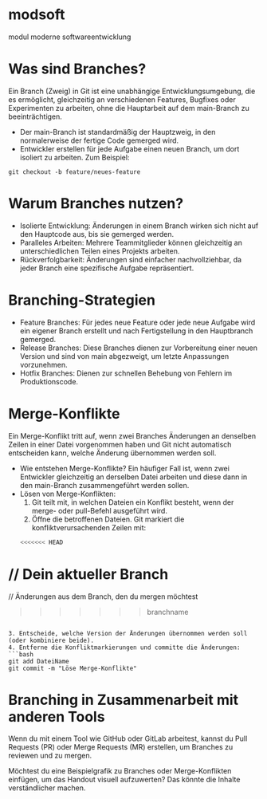 # modsoft
modul moderne softwareentwicklung

# Was sind Branches?
Ein Branch (Zweig) in Git ist eine unabhängige Entwicklungsumgebung, die es ermöglicht, gleichzeitig an verschiedenen Features, Bugfixes oder Experimenten zu arbeiten, ohne die Hauptarbeit auf dem main-Branch zu beeinträchtigen.

- Der main-Branch ist standardmäßig der Hauptzweig, in den normalerweise der fertige Code gemerged wird.
- Entwickler erstellen für jede Aufgabe einen neuen Branch, um dort isoliert zu arbeiten. Zum Beispiel:

`git checkout -b feature/neues-feature`

# Warum Branches nutzen?
- Isolierte Entwicklung: Änderungen in einem Branch wirken sich nicht auf den Hauptcode aus, bis sie gemerged werden.
- Paralleles Arbeiten: Mehrere Teammitglieder können gleichzeitig an unterschiedlichen Teilen eines Projekts arbeiten.
- Rückverfolgbarkeit: Änderungen sind einfacher nachvollziehbar, da jeder Branch eine spezifische Aufgabe repräsentiert.

# Branching-Strategien
- Feature Branches: Für jedes neue Feature oder jede neue Aufgabe wird ein eigener Branch erstellt und nach Fertigstellung in den Hauptbranch gemerged.
- Release Branches: Diese Branches dienen zur Vorbereitung einer neuen Version und sind von main abgezweigt, um letzte Anpassungen vorzunehmen.
- Hotfix Branches: Dienen zur schnellen Behebung von Fehlern im Produktionscode.

# Merge-Konflikte
Ein Merge-Konflikt tritt auf, wenn zwei Branches Änderungen an denselben Zeilen in einer Datei vorgenommen haben und Git nicht automatisch entscheiden kann, welche Änderung übernommen werden soll.

- Wie entstehen Merge-Konflikte? Ein häufiger Fall ist, wenn zwei Entwickler gleichzeitig an derselben Datei arbeiten und diese dann in den main-Branch zusammengeführt werden sollen.
- Lösen von Merge-Konflikten:
  1. Git teilt mit, in welchen Dateien ein Konflikt besteht, wenn der merge- oder pull-Befehl ausgeführt wird.
  2. Öffne die betroffenen Dateien. Git markiert die konfliktverursachenden Zeilen mit:
  ```bash
  <<<<<<< HEAD
// Dein aktueller Branch
=======
// Änderungen aus dem Branch, den du mergen möchtest
>>>>>>> branchname
```

3. Entscheide, welche Version der Änderungen übernommen werden soll (oder kombiniere beide).
4. Entferne die Konfliktmarkierungen und committe die Änderungen:
```bash
git add DateiName
git commit -m "Löse Merge-Konflikte"
```

# Branching in Zusammenarbeit mit anderen Tools
Wenn du mit einem Tool wie GitHub oder GitLab arbeitest, kannst du Pull Requests (PR) oder Merge Requests (MR) erstellen, um Branches zu reviewen und zu mergen.

Möchtest du eine Beispielgrafik zu Branches oder Merge-Konflikten einfügen, um das Handout visuell aufzuwerten? Das könnte die Inhalte verständlicher machen.
